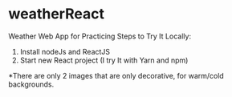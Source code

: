 # weatherReact
Weather Web App for Practicing
Steps to Try It Locally:
1) Install nodeJs and ReactJS
2) Start new React project (I try It with Yarn and npm)

*There are only 2 images that are only decorative, for warm/cold backgrounds.
